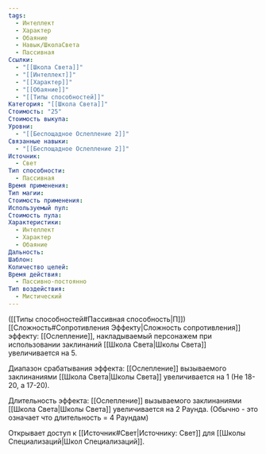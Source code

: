 ```yaml
---
tags:
  - Интеллект
  - Характер
  - Обаяние
  - Навык/ШколаСвета
  - Пассивная
Ссылки:
  - "[[Школа Света]]"
  - "[[Интеллект]]"
  - "[[Характер]]"
  - "[[Обаяние]]"
  - "[[Типы способностей]]"
Категория: "[[Школа Света]]"
Стоимость: "25"
Стоимость выкупа: 
Уровни:
  - "[[Беспощадное Ослепление 2]]"
Связанные навыки:
  - "[[Беспощадное Ослепление 2]]"
Источник:
  - Свет
Тип способности:
  - Пассивная
Время применения: 
Тип магии: 
Стоимость применения: 
Используемый пул: 
Стоимость пула: 
Характеристики:
  - Интеллект
  - Характер
  - Обаяние
Дальность: 
Шаблон: 
Количество целей: 
Время действия:
  - Пассивно-постоянно
Тип воздействия:
  - Мистический
---
```

([[Типы способностей#Пассивная способность|П]]) [[Сложность#Cопротивления Эффекту|Сложность сопротивления]] эффекту: [[Ослепление]], накладываемый персонажем при использовании заклинаний [[Школа Света|Школы Света]] увеличивается на 5.

Диапазон срабатывания эффекта: [[Ослепление]] вызываемого заклинаниями [[Школа Света|Школы Света]] увеличивается на 1 (Не 18-20, а 17-20).

Длительность эффекта: [[Ослепление]] вызываемого заклинаниями [[Школа Света|Школы Света]]  увеличивается на 2 Раунда. (Обычно - это означает что длительность = 4 Раундам)

Открывает доступ к [[Источник#Свет|Источнику: Свет]] для [[Школы Специализаций|Школ Специализаций]]. 